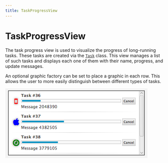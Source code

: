 ```yaml
---
title: TaskProgressView
---
```

# TaskProgressView

The task progress view is used to visualize the progress of long-running tasks.
These tasks are created via the [`Task`](https://openjfx.io/javadoc/11/javafx.graphics/javafx/concurrent/Task.html "class or interface in javafx.concurrent") class.
This view manages a list of such tasks and displays each one of them with their name, progress, and update messages.

An optional graphic factory can be set to place a graphic in each row. This allows the user to more easily distinguish between different types of tasks.

![task-monitor](/images/features/task-monitor.png "TaskProgressView")

